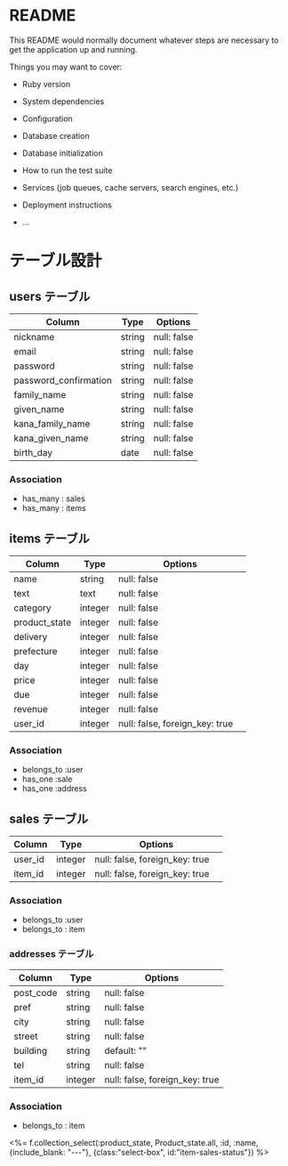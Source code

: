 # README

This README would normally document whatever steps are necessary to get the
application up and running.

Things you may want to cover:

* Ruby version

* System dependencies

* Configuration

* Database creation

* Database initialization

* How to run the test suite

* Services (job queues, cache servers, search engines, etc.)

* Deployment instructions

* ...

# テーブル設計

## users テーブル

| Column   | Type   | Options     |
| -------- | ------ | ----------- |
| nickname | string | null: false |
| email    | string | null: false |
| password | string | null: false |
| password_confirmation | string | null: false |
| family_name    | string | null: false |
| given_name | string | null: false |
| kana_family_name | string | null: false |
| kana_given_name    | string | null: false |
| birth_day | date | null: false |

### Association

- has_many : sales
- has_many : items

## items テーブル

| Column | Type   | Options     |
| ------ | ------ | ----------- |
| name   | string | null: false |
| text | text | null: false |
| category   | integer | null: false |
| product_state | integer | null: false |
| delivery   | integer | null: false |
| prefecture | integer | null: false |
| day    | integer | null: false |
| price    | integer | null: false |
| due    | integer | null: false |
| revenue   | integer | null: false |
| user_id  | integer | null: false, foreign_key: true　 |


### Association
- belongs_to :user
- has_one :sale
- has_one :address

## sales テーブル

| Column | Type  | Options                        |
| ------ | ---------- | ------------------------------ |
| user_id  | integer | null: false, foreign_key: true　 |
| item_id   | integer  | null: false, foreign_key: true |


### Association

- belongs_to :user
- belongs_to : item

### addresses テーブル

| Column  | Type       | Options                        |
| ------- | ---------- | ------------------------------ |
| post_code    | string | null: false|
| pref    | string | null: false |
| city    | string | null: false|
| street    | string | null: false |
| building   | string | default: "" |
| tel    | string | null: false |
| item_id   | integer  | null: false, foreign_key: true |


### Association

- belongs_to : item



 <%= f.collection_select(:product_state, Product_state.all, :id, :name, {include_blank: "---"}, {class:"select-box", id:"item-sales-status"}) %>